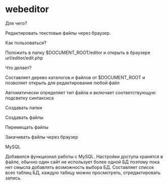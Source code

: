 # webeditor

Для чего?

Редактировать текстовые файлы через браузер.

Как пользоваться?

Положить в папку $DOCUMENT_ROOT/editor и открыть в браузере url/editor/edit.php

Что делает?

Составляет дерево каталогов и файлов от $DOCUMENT_ROOT и позволяет открыть для редактирования любой файл

Автоматически определяет тип файла и включает соответствующую подсветку синтаксиса

Создавать папки

Создавать файлы

Перемещать файлы

Закачивать файлы через браузер

MySQL

Добавился функционал работы с MySQL. Настройки доступа хранятся в файле, обычно один сайт не использует более одной БД поэтому пока нет смысла добавлять возможность выбора БД. Составляет список всех таблиц БД, каждую табицу можно просмотреть, отредактировать запись. 
